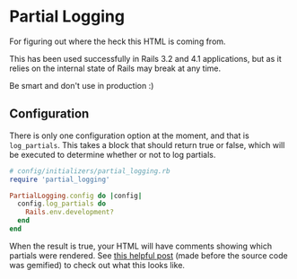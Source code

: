 # Partial Logging

For figuring out where the heck this HTML is coming from.

This has been used successfully in Rails 3.2 and 4.1 applications, but as it relies on
the internal state of Rails may break at any time.

Be smart and don't use in production :)

## Configuration

There is only one configuration option at the moment, and that is `log_partials`.
This takes a block that should return true or false, which will be executed to determine whether or not to log partials.

```ruby
# config/initializers/partial_logging.rb
require 'partial_logging'

PartialLogging.config do |config|
  config.log_partials do
    Rails.env.development?
  end
end
```

When the result is true, your HTML will have comments showing which partials were rendered.
See [this helpful post](http://lynn.io/2014/01/11/commenting-partials/) (made before the source code was gemified) to check out what this looks like.
